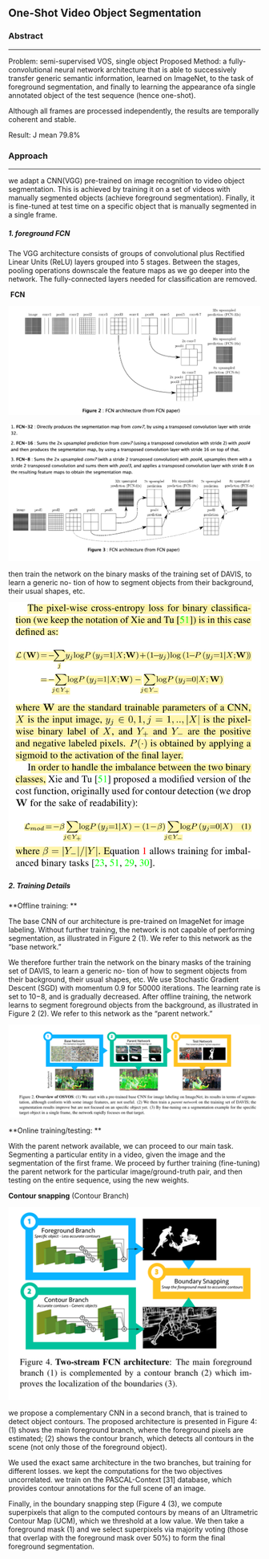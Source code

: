 ## **One-Shot Video Object Segmentation**

### Abstract

------

Problem: semi-supervised VOS, single object
Proposed Method: a fully-convolutional neural network architecture that is able to successively transfer generic semantic information, learned on ImageNet, to the task of foreground segmentation, and finally to learning the appearance ofa single annotated object of the test sequence (hence one-shot). 

Although all frames are processed independently, the results are temporally coherent and stable. 

Result: J mean 79.8%


### Approach

------





we adapt a CNN(VGG) pre-trained on image recognition to video object segmentation. This is achieved by training it on a set of videos with manually segmented objects (achieve foreground segmentation). Finally, it is fine-tuned at test time on a specific object that is manually segmented in a single frame.

##### **1. foreground FCN**

The VGG architecture consists of groups of convolutional plus Rectified Linear Units (ReLU) layers grouped into 5 stages. Between the stages, pooling operations downscale the feature maps as we go deeper into the network. The fully-connected layers needed for classification are removed.

​	**FCN**

![fcn1](./res/fcn1.png)

![fcn2](./res/fcn2.png)



then train the network on the binary masks of the training set of DAVIS, to learn a generic no- tion of how to segment objects from their background, their usual shapes, etc.

![foregrounf fcn binary loss](./res/foreground_fcn_binary_loss.png)



##### **2. Training Details**

**Offline training: **

The base CNN of our architecture is pre-trained on ImageNet for image labeling. Without further training, the network is not capable of performing segmentation, as illustrated in Figure 2 (1). We refer to this network as the “base network.” 

We therefore further train the network on the binary masks of the training set of DAVIS, to learn a generic no- tion of how to segment objects from their background, their usual shapes, etc. We use Stochastic Gradient Descent (SGD) with momentum 0.9 for 50000 iterations. The learning rate is set to 10−8, and is gradually decreased. After offline training, the network learns to segment foreground objects from the background, as illustrated in Figure 2 (2). We refer to this network as the “parent network.”

![osvos](./res/osvos.png)

**Online training/testing: **

With the parent network available, we can proceed to our main task. Segmenting a particular entity in a video, given the image and the segmentation of the first frame. We proceed by further training (fine-tuning) the parent network for the particular image/ground-truth pair, and then testing on the entire sequence, using the new weights. 

**Contour snapping** (Contour Branch)

![contour](./res/contour.png)

we propose a complementary CNN in a second branch, that is trained to detect object contours. The proposed architecture is presented in Figure 4: (1) shows the main foreground branch, where the foreground pixels are estimated; (2) shows the contour branch, which detects all contours in the scene (not only those of the foreground object). 

We used the exact same architecture in the two branches, but training for different losses.  we kept the computations for the two objectives uncorrelated. we train on the PASCAL-Context [31] database, which provides contour annotations for the full scene of an image.

Finally, in the boundary snapping step (Figure 4 (3), we compute superpixels that align to the computed contours by means of an Ultrametric Contour Map (UCM), which we threshold at a low value. We then take a foreground mask (1) and we select superpixels via majority voting (those that overlap with the foreground mask over 50%) to form the final foreground segmentation.
